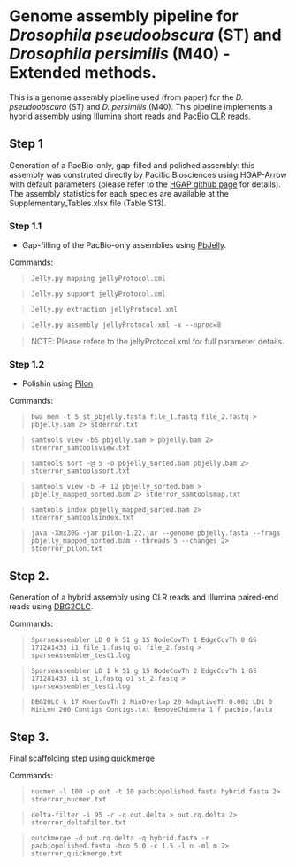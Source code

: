 # Genome assembly pipeline for *Drosophila pseudoobscura* (ST) and *Drosophila persimilis* (M40) - Extended methods.
This is a genome assembly pipeline used (from paper) for the *D. pseudoobscura* (ST) and *D. persimilis* (M40).
This pipeline implements a hybrid assembly using Illumina short reads and PacBio CLR reads.

## Step 1
Generation of a PacBio-only, gap-filled and polished assembly: this assembly was construted directly by Pacific Biosciences using HGAP-Arrow with default parameters (please refer to the [HGAP github page](https://github.com/PacificBiosciences/Bioinformatics-Training/wiki/HGAP) for details). The assembly statistics for each species are available at the Supplementary_Tables.xlsx file (Table S13).

### Step 1.1
- Gap-filling of the PacBio-only assemblies using [PbJelly](https://sourceforge.net/projects/pb-jelly/files/).

Commands:

>`Jelly.py mapping jellyProtocol.xml`

>`Jelly.py support jellyProtocol.xml`

>`Jelly.py extraction jellyProtocol.xml`

>`Jelly.py assembly jellyProtocol.xml -x --nproc=8`

> NOTE: Please refere to the jellyProtocol.xml for full parameter details.

### Step 1.2
- Polishin using [Pilon](https://github.com/broadinstitute/pilon/releases/tag/v1.22)

Commands:

> `bwa mem -t 5 st_pbjelly.fasta file_1.fastq file_2.fastq > pbjelly.sam 2> stderror.txt`

> `samtools view -bS pbjelly.sam > pbjelly.bam 2> stderror_samtoolsview.txt`

> `samtools sort -@ 5 -o pbjelly_sorted.bam pbjelly.bam 2> stderror_samtoolssort.txt`

> `samtools view -b -F 12 pbjelly_sorted.bam > pbjelly_mapped_sorted.bam 2> stderror_samtoolsmap.txt`

> `samtools index pbjelly_mapped_sorted.bam 2> stderror_samtoolsindex.txt`

> `java -Xmx30G -jar pilon-1.22.jar --genome pbjelly.fasta --frags pbjelly_mapped_sorted.bam --threads 5 --changes 2> stderror_pilon.txt`

## Step 2.
Generation of a hybrid assembly using CLR reads and Illumina paired-end reads using [DBG2OLC](https://github.com/yechengxi/DBG2OLC).

Commands:

> `SparseAssembler LD 0 k 51 g 15 NodeCovTh 1 EdgeCovTh 0 GS 171281433 i1 file_1.fastq o1 file_2.fastq > sparseAssembler_test1.log`

> `SparseAssembler LD 1 k 51 g 15 NodeCovTh 2 EdgeCovTh 1 GS 171281433 i1 st_1.fastq o1 st_2.fastq > sparseAssembler_test1.log`

> `DBG2OLC k 17 KmerCovTh 2 MinOverlap 20 AdaptiveTh 0.002 LD1 0 MinLen 200 Contigs Contigs.txt RemoveChimera 1 f pacbio.fasta`

## Step 3.
Final scaffolding step using [quickmerge](https://github.com/mahulchak/quickmerge)

Commands:

>`nucmer -l 100 -p out -t 10 pacbiopolished.fasta hybrid.fasta 2> stderror_nucmer.txt`

> `delta-filter -i 95 -r -q out.delta > out.rq.delta 2> stderror_deltafilter.txt`

> `quickmerge -d out.rq.delta -q hybrid.fasta -r pacbiopolished.fasta -hco 5.0 -c 1.5 -l n -ml m 2> stderror_quickmerge.txt`


